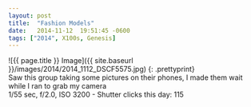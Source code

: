 ```yaml
---
layout: post
title:  "Fashion Models"
date:   2014-11-12  19:51:45 -0600
tags: ["2014", X100s, Genesis]
---
```

![{{ page.title }} Image]({{ site.baseurl }}/images/2014/2014_1112_DSCF5575.jpg)
{: .prettyprint}  
Saw this group taking some pictures on their phones, I made them wait while I ran to grab my camera  
1/55 sec, f/2.0, ISO 3200 - Shutter clicks this day: 115